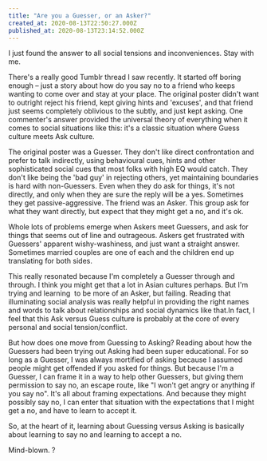 ```yaml
---
title: "Are you a Guesser, or an Asker?"
created_at: 2020-08-13T22:50:27.000Z
published_at: 2020-08-13T23:14:52.000Z
---
```

I just found the answer to all social tensions and inconveniences. Stay with me. 

  

There's a really good Tumblr thread I saw recently. It started off boring enough – just a story about how do you say no to a friend who keeps wanting to come over and stay at your place. The original poster didn't want to outright reject his friend, kept giving hints and 'excuses', and that friend just seems completely oblivious to the subtly, and just kept asking. One commenter's answer provided the universal theory of everything when it comes to social situations like this: it's a classic situation where Guess culture meets Ask culture.

  

The original poster was a Guesser. They don't like direct confrontation and prefer to talk indirectly, using behavioural cues, hints and other sophisticated social cues that most folks with high EQ would catch. They don't like being the 'bad guy' in rejecting others, yet maintaining boundaries is hard with non-Guessers. Even when they do ask for things, it's not directly, and only when they are sure the reply will be a yes. Sometimes they get passive-aggressive. The friend was an Asker. This group ask for what they want directly, but expect that they might get a no, and it's ok. 

  

Whole lots of problems emerge when Askers meet Guessers, and ask for things that seems out of line and outrageous. Askers get frustrated with Guessers' apparent wishy-washiness, and just want a straight answer. Sometimes married couples are one of each and the children end up translating for both sides. 

  

This really resonated because I'm completely a Guesser through and through. I think you might get that a lot in Asian cultures perhaps. But I'm trying and learning  to be more of an Asker, but failing. Reading that illuminating social analysis was really helpful in providing the right names and words to talk about relationships and social dynamics like that.In fact, I feel that this Ask versus Guess culture is probably at the core of every personal and social tension/conflict. 

  

But how does one move from Guessing to Asking? Reading about how the Guessers had been trying out Asking had been super educational. For so long as a Guesser, I was always mortified of asking because I assumed people might get offended if you asked for things. But because I'm a Guesser, I can frame it in a way to help other Guessers, but giving them permission to say no, an escape route, like "I won't get angry or anything if you say no". It's all about framing expectations. And because they might possibly say no, I can enter that situation with the expectations that I might get a no, and have to learn to accept it.

  

So, at the heart of it, learning about Guessing versus Asking is basically about learning to say no and learning to accept a no.

  

Mind-blown. ?

